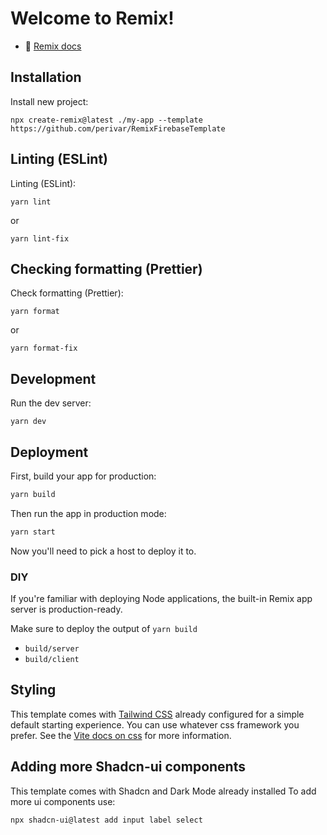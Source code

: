 # Welcome to Remix!

- 📖 [Remix docs](https://remix.run/docs)

## Installation

Install new project:

```shellscript
npx create-remix@latest ./my-app --template https://github.com/perivar/RemixFirebaseTemplate
```

## Linting (ESLint)

Linting (ESLint):

```shellscript
yarn lint
```

or

```shellscript
yarn lint-fix
```

## Checking formatting (Prettier)

Check formatting (Prettier):

```shellscript
yarn format
```

or

```shellscript
yarn format-fix
```

## Development

Run the dev server:

```shellscript
yarn dev
```

## Deployment

First, build your app for production:

```sh
yarn build
```

Then run the app in production mode:

```sh
yarn start
```

Now you'll need to pick a host to deploy it to.

### DIY

If you're familiar with deploying Node applications, the built-in Remix app server is production-ready.

Make sure to deploy the output of `yarn build`

- `build/server`
- `build/client`

## Styling

This template comes with [Tailwind CSS](https://tailwindcss.com/) already configured for a simple default starting experience. You can use whatever css framework you prefer. See the [Vite docs on css](https://vitejs.dev/guide/features.html#css) for more information.

## Adding more Shadcn-ui components

This template comes with Shadcn and Dark Mode already installed
To add more ui components use:

```shellscript
npx shadcn-ui@latest add input label select
```
